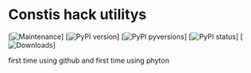# Constis hack utilitys

[![Maintenance](https://img.shields.io/badge/Maintained%3F-yes-green.svg)]
[![PyPI version](https://img.shields.io/pypi/v/alive-progress.svg)]
[![PyPI pyversions](https://img.shields.io/pypi/pyversions/alive-progress.svg)]
[![PyPI status](https://img.shields.io/pypi/status/alive-progress.svg)]
[![Downloads](https://pepy.tech/badge/alive-progress)]


first time using github and first time using phyton
